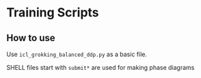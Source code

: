 # Training Scripts


## How to use

Use ```icl_grokking_balanced_ddp.py``` as a basic file.

SHELL files start with ```submit*``` are used for making phase diagrams

